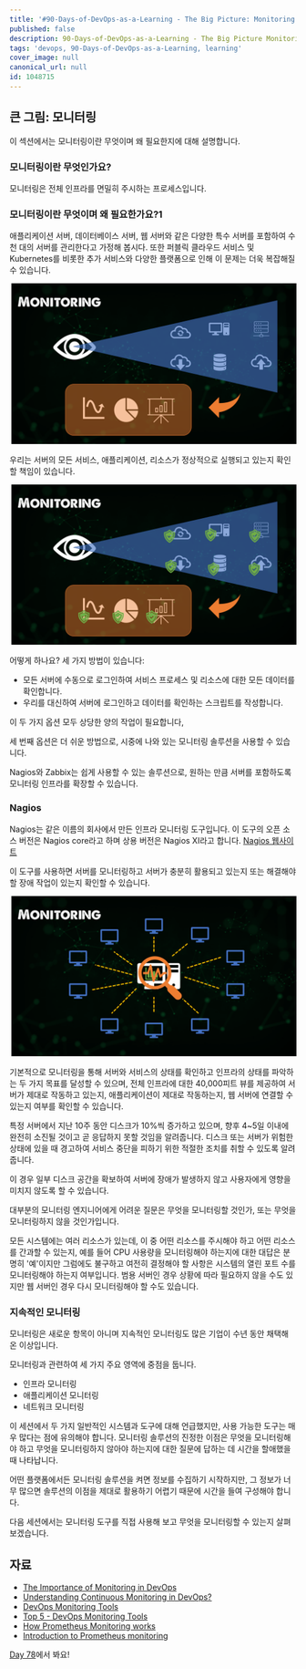 ```yaml
---
title: '#90-Days-of-DevOps-as-a-Learning - The Big Picture: Monitoring - Day 77'
published: false
description: 90-Days-of-DevOps-as-a-Learning - The Big Picture Monitoring
tags: 'devops, 90-Days-of-DevOps-as-a-Learning, learning'
cover_image: null
canonical_url: null
id: 1048715
---
```


## 큰 그림: 모니터링

이 섹션에서는 모니터링이란 무엇이며 왜 필요한지에 대해 설명합니다.

### 모니터링이란 무엇인가요?

모니터링은 전체 인프라를 면밀히 주시하는 프로세스입니다.

### 모니터링이란 무엇이며 왜 필요한가요?1

애플리케이션 서버, 데이터베이스 서버, 웹 서버와 같은 다양한 특수 서버를 포함하여 수천 대의 서버를 관리한다고 가정해 봅시다. 또한 퍼블릭 클라우드 서비스 및 Kubernetes를 비롯한 추가 서비스와 다양한 플랫폼으로 인해 이 문제는 더욱 복잡해질 수 있습니다.

![](/2022/Days/Images/Day77_Monitoring1.png)

우리는 서버의 모든 서비스, 애플리케이션, 리소스가 정상적으로 실행되고 있는지 확인할 책임이 있습니다.

![](/2022/Days/Images/Day77_Monitoring2.png)

어떻게 하나요? 세 가지 방법이 있습니다:

- 모든 서버에 수동으로 로그인하여 서비스 프로세스 및 리소스에 대한 모든 데이터를 확인합니다.
- 우리를 대신하여 서버에 로그인하고 데이터를 확인하는 스크립트를 작성합니다.

이 두 가지 옵션 모두 상당한 양의 작업이 필요합니다,

세 번째 옵션은 더 쉬운 방법으로, 시중에 나와 있는 모니터링 솔루션을 사용할 수 있습니다.

Nagios와 Zabbix는 쉽게 사용할 수 있는 솔루션으로, 원하는 만큼 서버를 포함하도록 모니터링 인프라를 확장할 수 있습니다.

### Nagios

Nagios는 같은 이름의 회사에서 만든 인프라 모니터링 도구입니다. 이 도구의 오픈 소스 버전은 Nagios core라고 하며 상용 버전은 Nagios XI라고 합니다. [Nagios 웹사이트](https://www.nagios.org/)

이 도구를 사용하면 서버를 모니터링하고 서버가 충분히 활용되고 있는지 또는 해결해야 할 장애 작업이 있는지 확인할 수 있습니다.

![](/2022/Days/Images/Day77_Monitoring3.png)

기본적으로 모니터링을 통해 서버와 서비스의 상태를 확인하고 인프라의 상태를 파악하는 두 가지 목표를 달성할 수 있으며, 전체 인프라에 대한 40,000피트 뷰를 제공하여 서버가 제대로 작동하고 있는지, 애플리케이션이 제대로 작동하는지, 웹 서버에 연결할 수 있는지 여부를 확인할 수 있습니다.

특정 서버에서 지난 10주 동안 디스크가 10%씩 증가하고 있으며, 향후 4~5일 이내에 완전히 소진될 것이고 곧 응답하지 못할 것임을 알려줍니다. 디스크 또는 서버가 위험한 상태에 있을 때 경고하여 서비스 중단을 피하기 위한 적절한 조치를 취할 수 있도록 알려줍니다.

이 경우 일부 디스크 공간을 확보하여 서버에 장애가 발생하지 않고 사용자에게 영향을 미치지 않도록 할 수 있습니다.

대부분의 모니터링 엔지니어에게 어려운 질문은 무엇을 모니터링할 것인가, 또는 무엇을 모니터링하지 않을 것인가입니다.

모든 시스템에는 여러 리소스가 있는데, 이 중 어떤 리소스를 주시해야 하고 어떤 리소스를 간과할 수 있는지, 예를 들어 CPU 사용량을 모니터링해야 하는지에 대한 대답은 분명히 '예'이지만 그럼에도 불구하고 여전히 결정해야 할 사항은 시스템의 열린 포트 수를 모니터링해야 하는지 여부입니다. 범용 서버인 경우 상황에 따라 필요하지 않을 수도 있지만 웹 서버인 경우 다시 모니터링해야 할 수도 있습니다.

### 지속적인 모니터링

모니터링은 새로운 항목이 아니며 지속적인 모니터링도 많은 기업이 수년 동안 채택해 온 이상입니다.

모니터링과 관련하여 세 가지 주요 영역에 중점을 둡니다.

- 인프라 모니터링
- 애플리케이션 모니터링
- 네트워크 모니터링

이 세션에서 두 가지 일반적인 시스템과 도구에 대해 언급했지만, 사용 가능한 도구는 매우 많다는 점에 유의해야 합니다. 모니터링 솔루션의 진정한 이점은 무엇을 모니터링해야 하고 무엇을 모니터링하지 않아야 하는지에 대한 질문에 답하는 데 시간을 할애했을 때 나타납니다.

어떤 플랫폼에서든 모니터링 솔루션을 켜면 정보를 수집하기 시작하지만, 그 정보가 너무 많으면 솔루션의 이점을 제대로 활용하기 어렵기 때문에 시간을 들여 구성해야 합니다.

다음 세션에서는 모니터링 도구를 직접 사용해 보고 무엇을 모니터링할 수 있는지 살펴보겠습니다.

## 자료

- [The Importance of Monitoring in DevOps](https://www.devopsonline.co.uk/the-importance-of-monitoring-in-devops/)
- [Understanding Continuous Monitoring in DevOps?](https://medium.com/devopscurry/understanding-continuous-monitoring-in-devops-f6695b004e3b)
- [DevOps Monitoring Tools](https://www.youtube.com/watch?v=Zu53QQuYqJ0)
- [Top 5 - DevOps Monitoring Tools](https://www.youtube.com/watch?v=4t71iv_9t_4)
- [How Prometheus Monitoring works](https://www.youtube.com/watch?v=h4Sl21AKiDg)
- [Introduction to Prometheus monitoring](https://www.youtube.com/watch?v=5o37CGlNLr8)

[Day 78](day78.md)에서 봐요!
